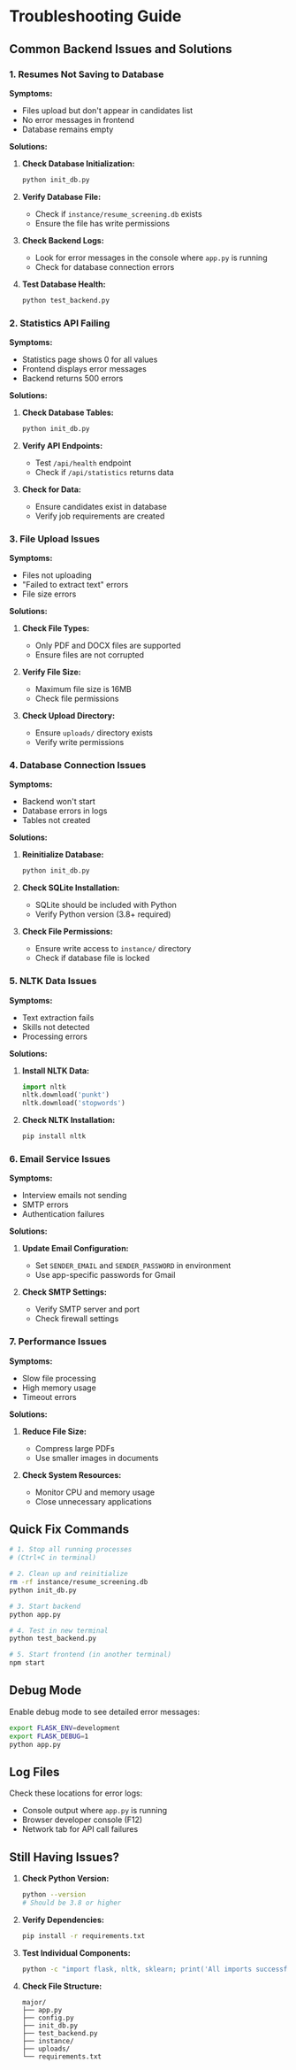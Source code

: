 # Troubleshooting Guide

## Common Backend Issues and Solutions

### 1. Resumes Not Saving to Database

**Symptoms:**
- Files upload but don't appear in candidates list
- No error messages in frontend
- Database remains empty

**Solutions:**
1. **Check Database Initialization:**
   ```bash
   python init_db.py
   ```

2. **Verify Database File:**
   - Check if `instance/resume_screening.db` exists
   - Ensure the file has write permissions

3. **Check Backend Logs:**
   - Look for error messages in the console where `app.py` is running
   - Check for database connection errors

4. **Test Database Health:**
   ```bash
   python test_backend.py
   ```

### 2. Statistics API Failing

**Symptoms:**
- Statistics page shows 0 for all values
- Frontend displays error messages
- Backend returns 500 errors

**Solutions:**
1. **Check Database Tables:**
   ```bash
   python init_db.py
   ```

2. **Verify API Endpoints:**
   - Test `/api/health` endpoint
   - Check if `/api/statistics` returns data

3. **Check for Data:**
   - Ensure candidates exist in database
   - Verify job requirements are created

### 3. File Upload Issues

**Symptoms:**
- Files not uploading
- "Failed to extract text" errors
- File size errors

**Solutions:**
1. **Check File Types:**
   - Only PDF and DOCX files are supported
   - Ensure files are not corrupted

2. **Verify File Size:**
   - Maximum file size is 16MB
   - Check file permissions

3. **Check Upload Directory:**
   - Ensure `uploads/` directory exists
   - Verify write permissions

### 4. Database Connection Issues

**Symptoms:**
- Backend won't start
- Database errors in logs
- Tables not created

**Solutions:**
1. **Reinitialize Database:**
   ```bash
   python init_db.py
   ```

2. **Check SQLite Installation:**
   - SQLite should be included with Python
   - Verify Python version (3.8+ required)

3. **Check File Permissions:**
   - Ensure write access to `instance/` directory
   - Check if database file is locked

### 5. NLTK Data Issues

**Symptoms:**
- Text extraction fails
- Skills not detected
- Processing errors

**Solutions:**
1. **Install NLTK Data:**
   ```python
   import nltk
   nltk.download('punkt')
   nltk.download('stopwords')
   ```

2. **Check NLTK Installation:**
   ```bash
   pip install nltk
   ```

### 6. Email Service Issues

**Symptoms:**
- Interview emails not sending
- SMTP errors
- Authentication failures

**Solutions:**
1. **Update Email Configuration:**
   - Set `SENDER_EMAIL` and `SENDER_PASSWORD` in environment
   - Use app-specific passwords for Gmail

2. **Check SMTP Settings:**
   - Verify SMTP server and port
   - Check firewall settings

### 7. Performance Issues

**Symptoms:**
- Slow file processing
- High memory usage
- Timeout errors

**Solutions:**
1. **Reduce File Size:**
   - Compress large PDFs
   - Use smaller images in documents

2. **Check System Resources:**
   - Monitor CPU and memory usage
   - Close unnecessary applications

## Quick Fix Commands

```bash
# 1. Stop all running processes
# (Ctrl+C in terminal)

# 2. Clean up and reinitialize
rm -rf instance/resume_screening.db
python init_db.py

# 3. Start backend
python app.py

# 4. Test in new terminal
python test_backend.py

# 5. Start frontend (in another terminal)
npm start
```

## Debug Mode

Enable debug mode to see detailed error messages:

```bash
export FLASK_ENV=development
export FLASK_DEBUG=1
python app.py
```

## Log Files

Check these locations for error logs:
- Console output where `app.py` is running
- Browser developer console (F12)
- Network tab for API call failures

## Still Having Issues?

1. **Check Python Version:**
   ```bash
   python --version
   # Should be 3.8 or higher
   ```

2. **Verify Dependencies:**
   ```bash
   pip install -r requirements.txt
   ```

3. **Test Individual Components:**
   ```bash
   python -c "import flask, nltk, sklearn; print('All imports successful')"
   ```

4. **Check File Structure:**
   ```
   major/
   ├── app.py
   ├── config.py
   ├── init_db.py
   ├── test_backend.py
   ├── instance/
   ├── uploads/
   └── requirements.txt
   ```
